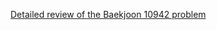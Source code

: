 [Detailed review of the Baekjoon 10942 problem](https://choicube84.github.io/study/2023/08/23/baekjoon_10942.html)
